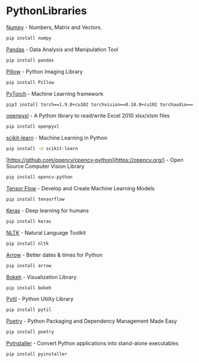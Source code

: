 # PythonLibraries

[Numpy](https://numpy.org/) - Numbers, Matrix and Vectors.
```sh
pip install numpy
```

[Pandas](https://pandas.pydata.org/) - Data Analysis and Manipulation Tool
```sh
pip install pandas
```

[Pillow](https://python-pillow.org/) - Python Imaging Library 
```sh
pip install Pillow
```

[PyTorch](https://pytorch.org/) -  Machine Learning framework
```sh
pip3 install torch==1.9.0+cu102 torchvision==0.10.0+cu102 torchaudio===0.9.0 -f https://download.pytorch.org/whl/torch_stable.html
```

[openpyxl](https://openpyxl.readthedocs.io/en/stable/) - A Python library to read/write Excel 2010 xlsx/xlsm files
```sh
pip install openpyxl
```

[scikit-learn](https://scikit-learn.org/stable/install.html) - Machine Learning in Python
```sh
pip install -U scikit-learn
```

[https://github.com/opencv/opencv-python](https://opencv.org/) - Open Source Computer Vision Library
```sh
pip install opencv-python
```

[Tensor Flow](https://www.tensorflow.org/) - Develop and Create Machine Learning Models
```sh
pip install tensorflow
```

[Keras](https://keras.io/) - Deep learning for humans
```sh
pip install keras
```

[NLTK](http://www.nltk.org/) - Natural Language Toolkit
```sh
pip install nltk
```

[Arrow](https://arrow.readthedocs.io/en/latest/) - Better dates & times for Python
```sh
pip install arrow
```

[Bokeh](https://bokeh.org/) - Visualization Library
```sh
pip install bokeh
```

[Pytil](https://github.com/timdiels/pytil) - Python Utility Library
```sh
pip install pytil
```

[Poetry](https://python-poetry.org/) - Python Packaging and Dependency Management Made Easy
```sh
pip install poetry
```

[PyInstaller](https://www.pyinstaller.org/) - Convert Python applications into stand-alone executables
```sh
pip install pyinstaller
```


